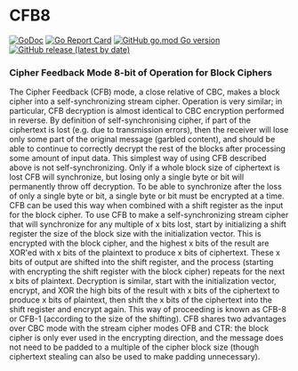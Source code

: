 # CFB8
[![GoDoc](https://godoc.org/github.com/pedroalbanese/cfb8?status.png)](http://godoc.org/github.com/pedroalbanese/cfb8)
[![Go Report Card](https://goreportcard.com/badge/github.com/pedroalbanese/cfb8)](https://goreportcard.com/report/github.com/pedroalbanese/cfb8)
[![GitHub go.mod Go version](https://img.shields.io/github/go-mod/go-version/pedroalbanese/cfb8)](https://golang.org)
[![GitHub release (latest by date)](https://img.shields.io/github/v/release/pedroalbanese/cfb8)](https://github.com/pedroalbanese/cfb8/releases)
### Cipher Feedback Mode 8-bit of Operation for Block Ciphers
The Cipher Feedback (CFB) mode, a close relative of CBC, makes a block cipher into a self-synchronizing stream cipher. Operation is very similar; in particular, CFB decryption is almost identical to CBC encryption performed in reverse. By definition of self-synchronising cipher, if part of the ciphertext is lost (e.g. due to transmission errors), then the receiver will lose only some part of the original message (garbled content), and should be able to continue to correctly decrypt the rest of the blocks after processing some amount of input data. This simplest way of using CFB described above is not self-synchronizing. Only if a whole block size of ciphertext is lost CFB will synchronize, but losing only a single byte or bit will permanently throw off decryption. To be able to synchronize after the loss of only a single byte or bit, a single byte or bit must be encrypted at a time. CFB can be used this way when combined with a shift register as the input for the block cipher. To use CFB to make a self-synchronizing stream cipher that will synchronize for any multiple of x bits lost, start by initializing a shift register the size of the block size with the initialization vector. This is encrypted with the block cipher, and the highest x bits of the result are XOR'ed with x bits of the plaintext to produce x bits of ciphertext. These x bits of output are shifted into the shift register, and the process (starting with encrypting the shift register with the block cipher) repeats for the next x bits of plaintext. Decryption is similar, start with the initialization vector, encrypt, and XOR the high bits of the result with x bits of the ciphertext to produce x bits of plaintext, then shift the x bits of the ciphertext into the shift register and encrypt again. This way of proceeding is known as CFB-8 or CFB-1 (according to the size of the shifting). CFB shares two advantages over CBC mode with the stream cipher modes OFB and CTR: the block cipher is only ever used in the encrypting direction, and the message does not need to be padded to a multiple of the cipher block size (though ciphertext stealing can also be used to make padding unnecessary).
